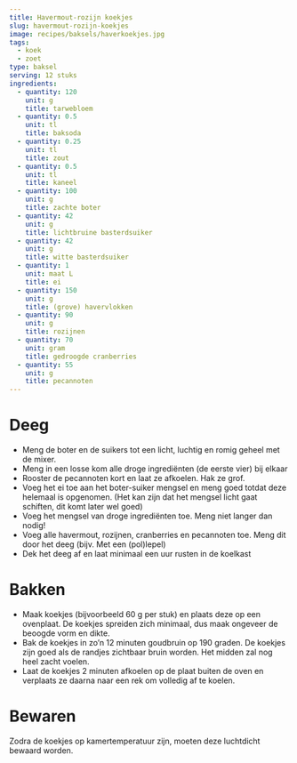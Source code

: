 ```yaml
---
title: Havermout-rozijn koekjes
slug: havermout-rozijn-koekjes
image: recipes/baksels/haverkoekjes.jpg
tags:
  - koek
  - zoet
type: baksel
serving: 12 stuks
ingredients:
  - quantity: 120
    unit: g
    title: tarwebloem
  - quantity: 0.5
    unit: tl
    title: baksoda
  - quantity: 0.25
    unit: tl
    title: zout
  - quantity: 0.5
    unit: tl
    title: kaneel
  - quantity: 100
    unit: g
    title: zachte boter
  - quantity: 42
    unit: g
    title: lichtbruine basterdsuiker
  - quantity: 42
    unit: g
    title: witte basterdsuiker
  - quantity: 1
    unit: maat L
    title: ei
  - quantity: 150
    unit: g
    title: (grove) havervlokken
  - quantity: 90
    unit: g
    title: rozijnen
  - quantity: 70
    unit: gram
    title: gedroogde cranberries
  - quantity: 55
    unit: g
    title: pecannoten
---
```


# Deeg

- Meng de boter en de suikers tot een licht, luchtig en romig geheel met de mixer.
- Meng in een losse kom alle droge ingrediënten (de eerste vier) bij elkaar
- Rooster de pecannoten kort en laat ze afkoelen. Hak ze grof.
- Voeg het ei toe aan het boter-suiker mengsel en meng goed totdat deze helemaal is opgenomen. (Het kan zijn dat het mengsel licht gaat schiften, dit komt later wel goed)
- Voeg het mengsel van droge ingrediënten toe. Meng niet langer dan nodig!
- Voeg alle havermout, rozijnen, cranberries en pecannoten toe. Meng dit door het deeg (bijv. Met een (pol)lepel)
- Dek het deeg af en laat minimaal een uur rusten in de koelkast

# Bakken

- Maak koekjes (bijvoorbeeld 60 g per stuk) en plaats deze op een ovenplaat. De koekjes spreiden zich minimaal, dus maak ongeveer de beoogde vorm en dikte.
- Bak de koekjes in zo’n 12 minuten goudbruin op 190 graden. De koekjes zijn goed als de randjes zichtbaar bruin worden. Het midden zal nog heel zacht voelen.
- Laat de koekjes 2 minuten afkoelen op de plaat buiten de oven en verplaats ze daarna naar een rek om volledig af te koelen.

# Bewaren

Zodra de koekjes op kamertemperatuur zijn, moeten deze luchtdicht bewaard worden.
